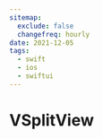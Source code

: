 ```yaml
---
sitemap:
  exclude: false
  changefreq: hourly
date: 2021-12-05
tags:
  - swift
  - ios
  - swiftui
---
```


# VSplitView

